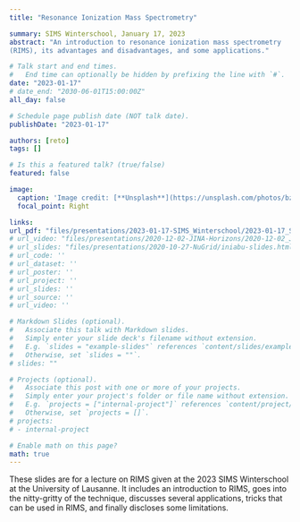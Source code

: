 ```yaml
---
title: "Resonance Ionization Mass Spectrometry"

summary: SIMS Winterschool, January 17, 2023
abstract: "An introduction to resonance ionization mass spectrometry
(RIMS), its advantages and disadvantages, and some applications."

# Talk start and end times.
#   End time can optionally be hidden by prefixing the line with `#`.
date: "2023-01-17"
# date_end: "2030-06-01T15:00:00Z"
all_day: false

# Schedule page publish date (NOT talk date).
publishDate: "2023-01-17"

authors: [reto]
tags: []

# Is this a featured talk? (true/false)
featured: false

image:
  caption: 'Image credit: [**Unsplash**](https://unsplash.com/photos/bzdhc5b3Bxs)'
  focal_point: Right

links:
url_pdf: "files/presentations/2023-01-17-SIMS_Winterschool/2023-01-17_SIMS_Winterschool_Trappitsch.pdf"
# url_video: "files/presentations/2020-12-02-JINA-Horizons/2020-12-02_JINA_Horizons.pdf"
# url_slides: "files/presentations/2020-10-27-NuGrid/iniabu-slides.html"
# url_code: ''
# url_dataset: ''
# url_poster: ''
# url_project: ''
# url_slides: ''
# url_source: ''
# url_video: ''

# Markdown Slides (optional).
#   Associate this talk with Markdown slides.
#   Simply enter your slide deck's filename without extension.
#   E.g. `slides = "example-slides"` references `content/slides/example-slides.md`.
#   Otherwise, set `slides = ""`.
# slides: ""

# Projects (optional).
#   Associate this post with one or more of your projects.
#   Simply enter your project's folder or file name without extension.
#   E.g. `projects = ["internal-project"]` references `content/project/deep-learning/index.md`.
#   Otherwise, set `projects = []`.
# projects:
# - internal-project

# Enable math on this page?
math: true
---
```


These slides are for a lecture on RIMS given at the 2023 SIMS Winterschool
at the University of Lausanne. It includes an introduction to RIMS,
goes into the nitty-gritty of the technique, discusses several applications,
tricks that can be used in RIMS, and finally discloses some limitations.

